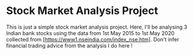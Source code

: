 
# Stock Market Analysis Project
This is just a simple stock market analysis project. Here, I'll be analysing 3 Indian bank stocks using the data from 1st May 2015 to 1st May 2020 collected from [https://www1.nseindia.com/index_nse.htm]. Don't infer financial trading advice from the analysis I do here !
